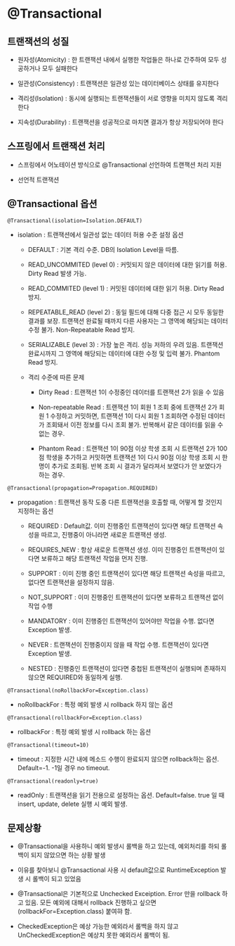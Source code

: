 # @Transactional

## 트랜잭션의 성질

- 원자성(Atomicity) : 한 트랜잭션 내에서 실행한 작업들은 하나로 간주하여 모두 성공하거나 모두 실패한다

- 일관성(Consistency) : 트랜잭션은 일관성 있는 데이터베이스 상태를 유지한다

- 격리성(Isolation) : 동시에 실행되는 트랜잭션들이 서로 영향을 미치지 않도록 격리한다

- 지속성(Durability) : 트랜잭션을 성공적으로 마치면 결과가 항상 저장되어야 한다

## 스프링에서 트랜잭션 처리

- 스프링에서 어노테이션 방식으로 @Transactional 선언하여 트랜잭션 처리 지원

- 선언적 트랜잭션

## @Transactional 옵션

```
@Transactional(isolation=Isolation.DEFAULT)
``` 

- isolation : 트랜잭션에서 일관성 없는 데이터 허용 수준 설정 옵션

    - DEFAULT : 기본 격리 수준. DB의 Isolation Level을 따름.

    - READ_UNCOMMITED (level 0) : 커밋되지 않은 데이터에 대한 읽기를 허용. Dirty Read 발생 가능.

    - READ_COMMITED (level 1) : 커밋된 데이터에 대한 읽기 허용. Dirty Read 방지.

    - REPEATABLE_READ (level 2) : 동일 필드에 대해 다중 접근 시 모두 동일한 결과를 보장. 트랜잭션 완료될 때까지 다른 사용자는 그 영역에 해당되는 데이터 수정 불가. Non-Repeatable Read 방지.

    - SERIALIZABLE (level 3) : 가장 높은 격리. 성능 저하의 우려 있음. 트랜잭션 완료시까지 그 영역에 해당되는 데이터에 대한 수정 및 입력 불가. Phantom Read 방지.

    - 격리 수준에 따른 문제

        - Dirty Read : 트랜잭션 1이 수정중인 데이터를 트랜잭션 2가 읽을 수 있음

        - Non-repeatable Read : 트랜잭션 1이 회원 1 조회 중에 트랜잭션 2가 회원 1 수정하고 커밋하면, 트랜잭션 1이 다시 회원 1 조회하면 수정된 데이터가 조회돼서 이전 정보를 다시 조회 불가. 반복해서 같은 데이터를 읽을 수 없는 경우.

        - Phantom Read : 트랜잭션 1이 90점 이상 학생 조회 시 트랜잭션 2가 100점 학생을 추가하고 커밋하면 트랜잭션 1이 다시 90점 이상 학생 조회 시 한 명이 추가로 조회됨. 반복 조회 시 결과가 달라져서 보였다가 안 보였다가 하는 경우.

```
@Transactional(propagation=Propagation.REQUIRED)
```

- propagation : 트랜잭션 동작 도중 다른 트랜잭션을 호출할 때, 어떻게 할 것인지 지정하는 옵션

    - REQUIRED : Default값. 이미 진행중인 트랜잭션이 있다면 해당 트랜잭션 속성을 따르고, 진행중이 아니라면 새로운 트랜잭션 생성.

    - REQUIRES_NEW : 항상 새로운 트랜잭션 생성. 이미 진행중인 트랜잭션이 있다면 보류하고 해당 트랜잭션 작업을 먼저 진행.

    - SUPPORT : 이미 진행 중인 트랜잭션이 있다면 해당 트랜잭션 속성을 따르고, 없다면 트랜잭션을 설정하지 않음.

    - NOT_SUPPORT : 이미 진행중인 트랜잭션이 있다면 보류하고 트랜잭션 없이 작업 수행

    - MANDATORY : 이미 진행중인 트랜잭션이 있어야만 작업을 수행. 없다면 Exception 발생.

    - NEVER : 트랜잭션이 진행중이지 않을 때 작업 수행. 트랜잭션이 있다면 Exception 발생.

    - NESTED : 진행중인 트랜잭션이 있다면 중첩된 트랜잭션이 실행되며 존재하지 않으면 REQUIRED와 동일하게 실행.

```
@Transactional(noRollbackFor=Exception.class)
```

- noRollbackFor : 특정 예외 발생 시 rollback 하지 않는 옵션

```
@Transactional(rollbackFor=Exception.class)
```

- rollbackFor : 특정 예외 발생 시 rollback 하는 옵션

```
@Transactional(timeout=10)
```

- timeout : 지정한 시간 내에 메소드 수행이 완료되지 않으면 rollback하는 옵션. Default=-1. -1일 경우 no timeout.

```
@Transactional(readonly=true)
```

- readOnly : 트랜잭션을 읽기 전용으로 설정하는 옵션. Default=false. true 일 때 insert, update, delete 실행 시 예외 발생.

## 문제상황

- @Transactional을 사용하니 예외 발생시 롤백을 하고 있는데, 예외처리를 하되 롤백이 되지 않았으면 하는 상황 발생

- 이유를 찾아보니 @Transactional 사용 시 default값으로 RuntimeException 발생 시 롤백이 되고 있었음

- @Transactional은 기본적으로 Unchecked Exceiption. Error 만을 rollback 하고 있음. 모든 예외에 대해서 rollback 진행하고 싶으면 (rollbackFor=Exception.class) 붙여햐 함.

- CheckedException은 예상 가능한 예외라서 롤백을 하지 않고 UnCheckedException은 예상치 못한 예외라서 롤백이 됨.